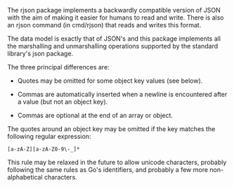 The rjson package implements a backwardly compatible version of JSON with
the aim of making it easier for humans to read and write. There is also an rjson
command (in cmd/rjson) that reads and writes this format.

The data model is exactly that of JSON's and this package implements all
the marshalling and unmarshalling operations supported by the standard
library's json package.

The three principal differences are:

- Quotes may be omitted for some object key values (see below).

- Commas are automatically inserted when a newline
is encountered after a value (but not an object key).

- Commas are optional at the end of an array or object.

The quotes around an object key may be omitted if the key matches the
following regular expression:

	[a-zA-Z][a-zA-Z0-9\-_]*

This rule may be relaxed in the future to allow unicode characters,
probably following the same rules as Go's identifiers, and probably a
few more non-alphabetical characters.
